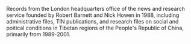 Records from the London headquarters office of the news and research service founded by Robert Barnett and Nick Howen in 1988, including administrative files, TIN publications, and research files on social and poitical conditions in Tibetan regions of the People's Republic of China, primarily from 1989-2001.
